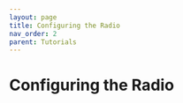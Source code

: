 ```yaml
---
layout: page
title: Configuring the Radio
nav_order: 2
parent: Tutorials
---
```


# Configuring the Radio